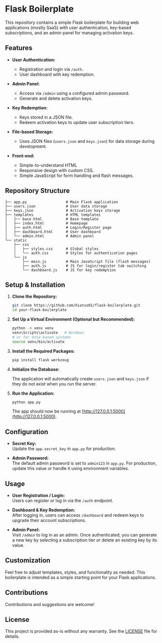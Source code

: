 # Flask Boilerplate

This repository contains a simple Flask boilerplate for building web applications (mostly SaaS) with user authentication, key-based subscriptions, and an admin panel for managing activation keys.

## Features

- **User Authentication:**  
  - Registration and login via `/auth`.
  - User dashboard with key redemption.
  
- **Admin Panel:**  
  - Access via `/admin` using a configured admin password.
  - Generate and delete activation keys.
  
- **Key Redemption:**  
  - Keys stored in a JSON file.
  - Redeem activation keys to update user subscription tiers.

- **File-based Storage:**  
  - Uses JSON files (`users.json` and `keys.json`) for data storage during development.

- **Front-end:**
  - Simple-to-understand HTML
  - Responsive design with custom CSS.
  - Simple JavaScript for form handling and flash messages.

## Repository Structure

```
├── app.py                  # Main Flask application
├── users.json              # User data storage
├── keys.json               # Activation keys storage
├── templates               # HTML templates
│   ├── base.html           # Base template
│   ├── index.html          # Homepage
│   ├── auth.html           # Login/Register page
│   ├── dashboard.html      # User dashboard
│   └── admin.html          # Admin panel
└── static
    ├── css
    │   ├── styles.css      # Global styles
    │   └── auth.css        # Styles for authentication pages
    └── js
        ├── main.js         # Main JavaScript file (flash messages)
        ├── auth.js         # JS for login/register tab switching
        └── dashboard.js    # JS for key redemption
```

## Setup & Installation

1. **Clone the Repository:**

    ```bash
    git clone https://github.com/hiatus01/flask-boilerplate.git
    cd your-flask-boilerplate
    ```

2. **Set Up a Virtual Environment (Optional but Recommended):**

    ```bash
    python -m venv venv
    venv\Scripts\activate   # Windows
    # or for Unix-based systems
    source venv/bin/activate
    ```

3. **Install the Required Packages:**

    ```bash
    pip install flask werkzeug
    ```

4. **Initialize the Database:**

   The application will automatically create `users.json` and `keys.json` if they do not exist when you run the server.

5. **Run the Application:**

    ```bash
    python app.py
    ```

   The app should now be running at [http://127.0.0.1:5000](http://127.0.0.1:5000).

## Configuration

- **Secret Key:**  
  Update the `app.secret_key` in `app.py` for production.

- **Admin Password:**  
  The default admin password is set to `admin123` in `app.py`. For production, update this value or handle it using environment variables.

## Usage

- **User Registration / Login:**  
  Users can register or log in via the `/auth` endpoint.

- **Dashboard & Key Redemption:**  
  After logging in, users can access `/dashboard` and redeem keys to upgrade their account subscriptions.

- **Admin Panel:**  
  Visit `/admin` to log in as an admin. Once authenticated, you can generate a new key by selecting a subscription tier or delete an existing key by its value.

## Customization

Feel free to adjust templates, styles, and functionality as needed. This boilerplate is intended as a simple starting point for your Flask applications.

## Contributions

Contributions and suggestions are welcome!

## License

This project is provided as-is without any warranty. See the [LICENSE](LICENSE) file for details.
